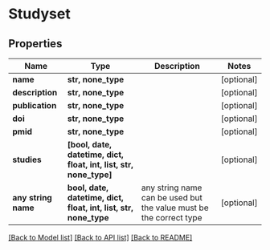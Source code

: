 # Studyset


## Properties
Name | Type | Description | Notes
------------ | ------------- | ------------- | -------------
**name** | **str, none_type** |  | [optional] 
**description** | **str, none_type** |  | [optional] 
**publication** | **str, none_type** |  | [optional] 
**doi** | **str, none_type** |  | [optional] 
**pmid** | **str, none_type** |  | [optional] 
**studies** | **[bool, date, datetime, dict, float, int, list, str, none_type]** |  | [optional] 
**any string name** | **bool, date, datetime, dict, float, int, list, str, none_type** | any string name can be used but the value must be the correct type | [optional]

[[Back to Model list]](../README.md#documentation-for-models) [[Back to API list]](../README.md#documentation-for-api-endpoints) [[Back to README]](../README.md)


